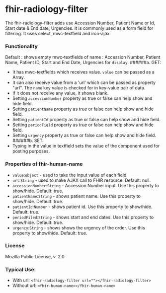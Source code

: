 # fhir-radiology-filter

The fhir-radiology-filter adds use Accession Number, Patient Name or Id, Start date & End date, Urgencies. It is commonly used
as a form field for filtering. It uses select, mwc-textfield and iron-ajax.

### Functionality

Default : shows empty mwc-textfields of name : Accession Number, Patient Name, Patient ID, Start and End Date, Urgencies for `display`.
######a. GET:

- It has mwc-textfields which receives value. `value` can be passed as a Array.
- It can also receive value from a 'url' which can be passed as property "url". The `name` key value is checked for in key-value pair of data.
- If it does not receive any value, it shows blank.
- Setting `accessionNumber` property as true or false can help show and hide field.
- Setting `patientName` property as true or false can help show and hide field.
- Setting `patientId` property as true or false can help show and hide field.
- Setting `periodField` property as true or false can help show and hide field.
- Setting `urgency` property as true or false can help show and hide field.
  ######b. SET:
- Typing in the value in textfield sets the value of the component used for posting purposes.

### Properties of fhir-human-name

- `value`:`object` - used to take the input value of each field.
- `url`:`String` - used to make AJAX call to FHIR resource. Default: null.
- `accessionNumber`:`String` - Accession Number input. Use this property to show/hide. Default: true.
- `patientName`:`String` - shows patient name. Use this property to show/hide. Default: true.
- `patientId`:`Number` - shows patient id. Use this property to show/hide. Default: true.
- `periodFiled`:`String` - shows start and end dates. Use this property to show/hide. Default: true.
- `urgency`:`String` - shows shows the urgency of the order. Use this property to show/hide. Default: true.

### License

Mozilla Public License, v. 2.0.

### Typical Use:

- With url:
  `<fhir-radiology-filter url=""></fhir-radiology-filter>`
- Without url:
  `<fhir-human-name></fhir-human-name>`
